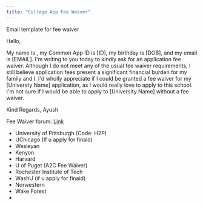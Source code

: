 ```yaml
---
title: "College App Fee Waiver"
---
```

Email template for fee waiver

Hello,

My name is , my Common App ID is [ID], my birthday is [DOB], and my email is [EMAIL]. I'm writing to you today to kindly ask for an application fee waiver. Although I do not meet any of the usual fee waiver requirements, I still believe application fees present a significant financial burden for my family and I. I'd wholly appreciate if I could be granted a fee waiver for my [Universty Name] application, as I would really love to apply to this school. I'm not sure if I would be able to apply to [University Name] without a fee waiver.

Kind Regards,
Ayush

Fee Waiver forum: [Link](https://www.reddit.com/r/ApplyingToCollege/comments/112geh5/top_schools_that_are_free_to_apply_to/?%24deep_link=true&correlation_id=bd9346b5-49ea-4c95-9ca8-1846cd8e9973&post_fullname=t3_112geh5&post_index=1&ref=email_digest&ref_campaign=email_digest&ref_source=email&utm_content=post_body&%243p=e_as&_branch_match_id=1152083650099994424&utm_medium=Email%20Amazon%20SES&_branch_referrer=H4sIAAAAAAAAA22Q0WrDMAxFvyZ7S0LqtEsGZZSNfcHehWqriZljGVuh699PWbc9DWy4nMvVFZpFUnlq20zOeWkwpSb4%2BNGa9FztepOOBFgeVHL2k48YYM3hOG%2Bpypyq3Zu%2B6%2FXa%2FOQtLwqy%2FlNK4ebj9M4vHAJNpEzdhaIUlV23m2jeqxJOUOzMHArIjAKYCS6ZCIQBtykqtiKjXb0jSrBtWJlXyatOPVjOmQKK5wjeKT%2B70fSH877uR8K6t%2BO%2BHi0OdTf0B%2BsGGsdHo7nEReCyhhBxoW2cgb%2Bt7qaPjj7V6RRkuqiiBX0A5ycqcodgcUnop%2Fi%2FW3jNln49hassYDmK3kHpd82Z3e0LOY8SgogBAAA%3D)
- University of Pittsburgh (Code: H2P)
- UChicago (If u apply for finaid)
- Wesleyan
- Kenyon
- Harvard
- U of Puget (A2C Fee Waiver)
- Rochester Institute of Tech
- WashU (if u apply for finaid)
- Norwestern
- Wake Forest
- 

